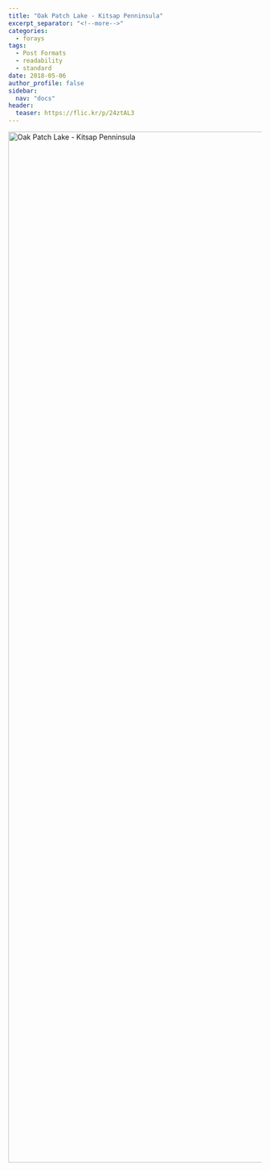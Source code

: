 ```yaml
---
title: "Oak Patch Lake - Kitsap Penninsula"
excerpt_separator: "<!--more-->"
categories:
  - forays
tags:
  - Post Formats
  - readability
  - standard
date: 2018-05-06
author_profile: false
sidebar:
  nav: "docs"
header:
  teaser: https://flic.kr/p/24ztAL3
---
```


<a data-flickr-embed="true"  href="https://www.flickr.com/photos/156212250@N04/albums/72157667122889887" title="Oak Patch Lake - Kitsap Penninsula"><img src="https://farm1.staticflickr.com/949/42223713301_6ad9371947_k.jpg" width="1536" height="2048" alt="Oak Patch Lake - Kitsap Penninsula"></a><script async src="//embedr.flickr.com/assets/client-code.js" charset="utf-8"></script>